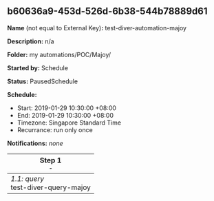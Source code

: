 ## b60636a9-453d-526d-6b38-544b78889d61

**Name** (not equal to External Key)**:** test-diver-automation-majoy

**Description:** n/a

**Folder:** my automations/POC/Majoy/

**Started by:** Schedule

**Status:** PausedSchedule

**Schedule:**

* Start: 2019-01-29 10:30:00 +08:00
* End: 2019-01-29 10:30:00 +08:00
* Timezone: Singapore Standard Time
* Recurrance: run only once

**Notifications:** _none_


| Step 1<br>_<small>-</small>_ |
| --- |
| _1.1: query_<br>test-diver-query-majoy |
